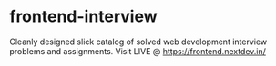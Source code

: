 # frontend-interview

Cleanly designed slick catalog of solved web development interview problems and assignments.
Visit LIVE @ https://frontend.nextdev.in/